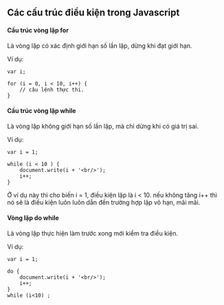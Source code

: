 ## Các cấu trúc điều kiện trong Javascript

#### Cấu trúc vòng lặp for

Là vòng lặp có xác định giới hạn số lần lặp, dừng khi đạt giới hạn.

Ví dụ:

    var i;

    for (i = 0, i < 10, i++) {
        // câu lệnh thực thi.
    }

#### Cấu trúc vòng lặp while

Là vòng lặp không giới hạn số lần lặp, mà chỉ dừng khi có giá trị sai.

Ví dụ:

    var i = 1;

    while (i < 10 ) {
        document.write(i + '<br/>');
        i++;
    }

Ở ví dụ này thì cho biến i = 1, điều kiện lặp là i < 10. nếu không tăng i++ thì nó sẽ là điều kiện luôn luôn dẫn đến trường hợp lặp vô hạn, mãi mãi.

#### Vòng lặp do while

 Là vòng lặp thực hiện làm trước xong mới kiểm tra điều kiện.

 Ví dụ:

    var i = 1;

    do {
        document.write(i + '<br/>');
        i++;
    }
    while (i<10) ;